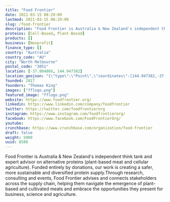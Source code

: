 ```yaml
---
title: "Food Frontier"
date: 2021-03-15 08:29:09
lastmod: 2021-03-15 08:29:09
slug: /food-frontier
description: "Food Frontier is Australia & New Zealand's independent think tank and expert advisor on alternative proteins (plant-based meat and cellular agriculture). Funded entirely by donations, our work is creating a safer, more sustainable and diversified protein supply.Through research, consulting and events, Food Frontier advises and connects stakeholders across the supply chain, helping them navigate the emergence of plant-based and cultivated meats and embrace the opportunities they present for business, science and agriculture."
proteins: [Cell-Based, Plant-Based]
products: []
business: [Nonprofit]
finance_type: []
country: "Australia"
country_code: "AU"
city: "North Melbourne"
postal_code: "3051"
location: [-37.804866, 144.947382]
location_geojson: "{\"type\":\"Point\",\"coordinates\":[144.947382,-37.804866]}"
founded: 2017
founders: "Thomas King"
images: ["fflogo.png"]
featured_image: "fflogo.png"
website: https://www.foodfrontier.org/
linkedin: https://www.linkedin.com/company/foodfrontier
twitter: https://twitter.com/foodfrontierorg
instagram: https://www.instagram.com/foodfrontierorg/
facebook: https://www.facebook.com/FoodFrontierOrg/
youtube: 
crunchbase: https://www.crunchbase.com/organization/food-frontier
draft: false
weight: 5000
uuid: 8588
---
```

Food Frontier is Australia & New Zealand's independent think tank and expert advisor on alternative proteins (plant-based meat and cellular agriculture). Funded entirely by donations, our work is creating a safer, more sustainable and diversified protein supply.Through research, consulting and events, Food Frontier advises and connects stakeholders across the supply chain, helping them navigate the emergence of plant-based and cultivated meats and embrace the opportunities they present for business, science and agriculture.
